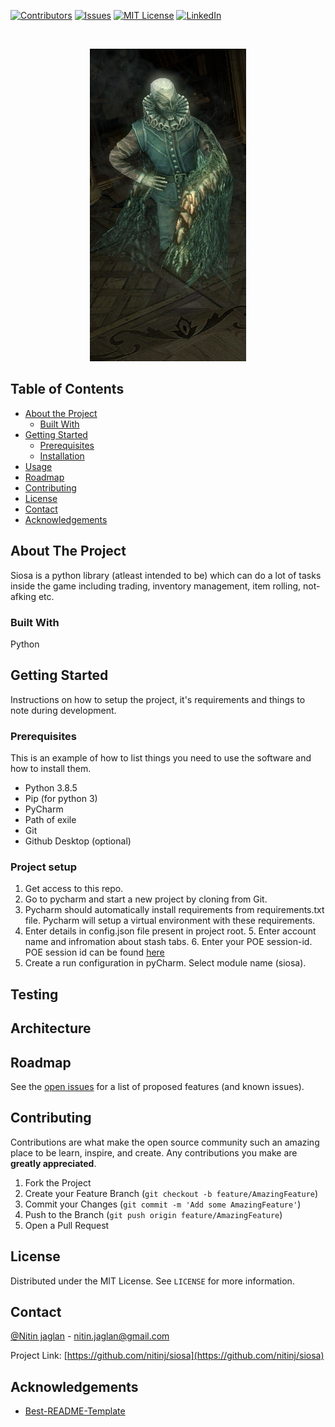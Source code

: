 [![Contributors][contributors-shield]][contributors-url]
[![Issues][issues-shield]][issues-url]
[![MIT License][license-shield]][license-url]
[![LinkedIn][linkedin-shield]][linkedin-url]



<!-- PROJECT LOGO -->
<br />
<p align="center">
   <img src="siosa/resources/images/Siosa_npc_screenshot.jpg" alt="Logo">
</p>



<!-- TABLE OF CONTENTS -->
## Table of Contents

* [About the Project](#about-the-project)
  * [Built With](#built-with)
* [Getting Started](#getting-started)
  * [Prerequisites](#prerequisites)
  * [Installation](#installation)
* [Usage](#usage)
* [Roadmap](#roadmap)
* [Contributing](#contributing)
* [License](#license)
* [Contact](#contact)
* [Acknowledgements](#acknowledgements)



<!-- ABOUT THE PROJECT -->
## About The Project

Siosa is a python library (atleast intended to be) which can do a lot of tasks inside the
game including trading, inventory management, item rolling, not-afking etc.


### Built With
Python



<!-- GETTING STARTED -->
## Getting Started

Instructions on how to setup the project, it's requirements and things to note during development.

### Prerequisites

This is an example of how to list things you need to use the software and how to install them.
* Python 3.8.5
* Pip (for python 3)
* PyCharm
* Path of exile
* Git
* Github Desktop (optional)

### Project setup

1. Get access to this repo.
2. Go to pycharm and start a new project by cloning from Git.
3. Pycharm should automatically install requirements from requirements.txt file. Pycharm will setup a virtual
environment with these requirements.
4. Enter details in config.json file present in project root.
    5. Enter account name and infromation about stash tabs.
    6. Enter your POE session-id. POE session id can be found [here](siosa/resources/images/poesessionid.png)
5. Create a run configuration in pyCharm. Select module name (siosa).

<!-- USAGE EXAMPLES -->
## Testing



<!-- USAGE EXAMPLES -->
## Architecture

<!-- ROADMAP -->
## Roadmap

See the [open issues](https://github.com/nitinj/siosa/issues) for a list of proposed features (and known issues).



<!-- CONTRIBUTING -->
## Contributing

Contributions are what make the open source community such an amazing place to be learn, inspire, and create. Any contributions you make are **greatly appreciated**.

1. Fork the Project
2. Create your Feature Branch (`git checkout -b feature/AmazingFeature`)
3. Commit your Changes (`git commit -m 'Add some AmazingFeature'`)
4. Push to the Branch (`git push origin feature/AmazingFeature`)
5. Open a Pull Request



<!-- LICENSE -->
## License

Distributed under the MIT License. See `LICENSE` for more information.



<!-- CONTACT -->
## Contact

[@Nitin jaglan](https://twitter.com/your_username) - nitin.jaglan@gmail.com

Project Link: [https://github.com/nitinj/siosa](https://github.com/nitinj/siosa)



<!-- ACKNOWLEDGEMENTS -->
## Acknowledgements
* [Best-README-Template](https://github.com/othneildrew/Best-README-Template)



<!-- MARKDOWN LINKS & IMAGES -->
<!-- https://www.markdownguide.org/basic-syntax/#reference-style-links -->
[contributors-shield]: https://img.shields.io/github/contributors/othneildrew/Best-README-Template.svg?style=flat-square
[contributors-url]: https://github.com/nitinj/siosa/graphs/contributors
[forks-shield]: https://img.shields.io/github/forks/othneildrew/Best-README-Template.svg?style=flat-square
[forks-url]: https://github.com/nitinj/siosa/network/members
[stars-shield]: https://img.shields.io/github/stars/othneildrew/Best-README-Template.svg?style=flat-square
[stars-url]: https://github.com/nitinj/siosa/stargazers
[issues-shield]: https://img.shields.io/github/issues/othneildrew/Best-README-Template.svg?style=flat-square
[issues-url]: https://github.com/nitinj/siosa/issues
[license-shield]: https://img.shields.io/github/license/othneildrew/Best-README-Template.svg?style=flat-square
[license-url]: https://github.com/nitinj/siosa/blob/master/LICENSE.txt
[linkedin-shield]: https://img.shields.io/badge/-LinkedIn-black.svg?style=flat-square&logo=linkedin&colorB=555
[linkedin-url]: https://linkedin.com/in/nitinjaglan